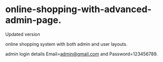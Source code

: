 # online-shopping-with-advanced-admin-page.
Updated version


online shopping system with both admin and user layouts.

admin login details  Email=admin@gmail.com and Password=123456789.
